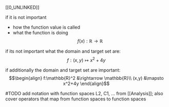 
[[0_UNLINKED]]

if it is not important
- how the function value is called
- what the function is doing
$$f(x): \mathbb{R}\rightarrow \mathbb{R}$$

if its not important what the domain and target set are:
$$f:(x,y) \mapsto x^2+4y$$

if additionally the domain and target set are important:
$$\begin{align}
f:\mathbb{R}^2 &\rightarrow \mathbb{R}\\
(x,y) &\mapsto x^2+4y
\end{align}$$


#TODO add notation with function spaces L2, C1, ... from [[Analysis]]; also cover operators that map from function spaces to function spaces

